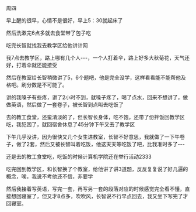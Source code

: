 周四

早上醒的很早，心情不是很好，早上5：30就起床了

然后洗漱完6点多就去食堂带了包子吃

吃完长智就找我去教学区给他讲计网

我7点去教学区，路上哪有几个人---，一个人打着伞，路上好多大秋菊花，天气还好，打着伞就还能接受

然后在教室给长智稍微讲了5，6个题吧，他是完全没学，这样看看能不能帮他及格吧。刷分数是不可能了。

讲的我嗓子有些疼，讲了2小时不到，就嗓子疼了，喝了点水，回来不想讲了，做做英语，然后做了一套卷子，被长智到点叫去吃饭了

去的教工食堂，还蛮清淡的了，但长智长身体，吃不饱，还带了份拌饭回教学区吃，我犯困了，就回宿舍休息了45分钟下午又去了教学区

下午几乎没讲，因为很快又几个女生进教室，长智不好意思，我就做了一下午卷子，做了2套，然后又被长智叫着吃饭，他这天天等吃饭了吧，比我准时多了---

还是去的教工食堂吃，吃饭的时候计算机学院还在举行活动2333

吃完回到教学区，和长智换了个教室，给他讲了讲3道题，反反复复说了好几遍的概念，唉，我说不考他还不信，非要学

然后我接着写英语，写完一套，再写另一套的段落对应的时候感觉完全看不懂，直接想回寝室了，但又才8点多，吹吹风，长智说不行早点回去，我又坐下写完了才回寝室。